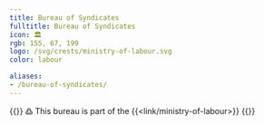 ```yaml
---
title: Bureau of Syndicates
fulltitle: Bureau of Syndicates
icon: 🏛️
rgb: 155, 67, 199
logo: /svg/crests/ministry-of-labour.svg
color: labour

aliases:
- /bureau-of-syndicates/
---
```

{{<note>}}
߷ This bureau is part of the {{<link/ministry-of-labour>}}
{{</note>}}